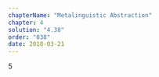 ```yaml
---
chapterName: "Metalinguistic Abstraction"
chapter: 4
solution: "4.38"
order: "038"
date: 2018-03-21 
---
```


5
